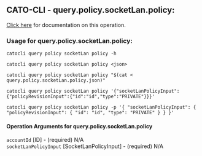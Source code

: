 
## CATO-CLI - query.policy.socketLan.policy:
[Click here](https://api.catonetworks.com/documentation/#query-query.policy.socketLan.policy) for documentation on this operation.

### Usage for query.policy.socketLan.policy:

`catocli query policy socketLan policy -h`

`catocli query policy socketLan policy <json>`

`catocli query policy socketLan policy "$(cat < query.policy.socketLan.policy.json)"`

`catocli query policy socketLan policy '{"socketLanPolicyInput":{"policyRevisionInput":{"id":"id","type":"PRIVATE"}}}'`

`catocli query policy socketLan policy -p '{
    "socketLanPolicyInput": {
        "policyRevisionInput": {
            "id": "id",
            "type": "PRIVATE"
        }
    }
}'`


#### Operation Arguments for query.policy.socketLan.policy ####

`accountId` [ID] - (required) N/A    
`socketLanPolicyInput` [SocketLanPolicyInput] - (required) N/A    
